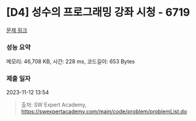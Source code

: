# [D4] 성수의 프로그래밍 강좌 시청 - 6719 

[문제 링크](https://swexpertacademy.com/main/code/problem/problemDetail.do?contestProbId=AWd7sgDatsMDFAUh) 

### 성능 요약

메모리: 46,708 KB, 시간: 228 ms, 코드길이: 653 Bytes

### 제출 일자

2023-11-12 13:54



> 출처: SW Expert Academy, https://swexpertacademy.com/main/code/problem/problemList.do